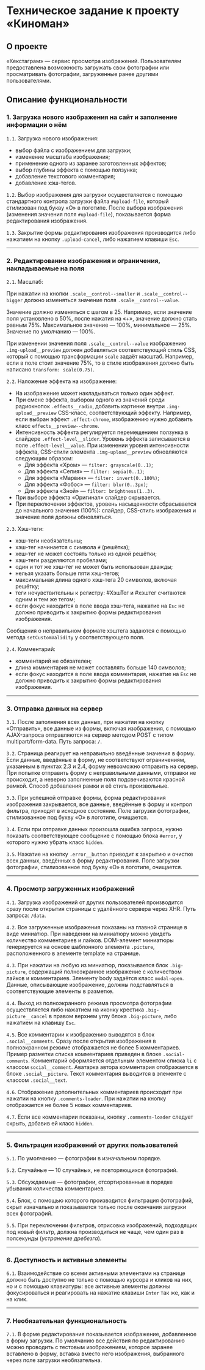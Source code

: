 # Техническое задание к проекту «Киноман»

## О проекте

«Кекстаграм» — сервис просмотра изображений. Пользователям предоставлена возможность загружать свои фотографии или просматривать фотографии, загруженные ранее другими пользователями.

## Описание функциональности

### 1. Загрузка нового изображения на сайт и заполнение информации о нём

`1.1`. Загрузка нового изображения:
- выбор файла с изображением для загрузки;
- изменение масштаба изображения;
- применение одного из заранее заготовленных эффектов;
- выбор глубины эффекта с помощью ползунка;
- добавление текстового комментария;
- добавление хэш-тегов.

`1.2`. Выбор изображения для загрузки осуществляется с помощью стандартного контрола загрузки файла `#upload-file`, который стилизован под букву «О» в логотипе.
После выбора изображения (изменения значения поля `#upload-file`), показывается форма редактирования изображения.

`1.3`. Закрытие формы редактирования изображения производится либо нажатием на кнопку `.upload-cancel`, либо нажатием клавиши `Esc`. 

***

### 2. Редактирование изображения и ограничения, накладываемые на поля

`2.1`. Масштаб:

При нажатии на кнопки `.scale__control--smaller` и `.scale__control--bigger` должно изменяться значение поля `.scale__control--value`.

Значение должно изменяться с шагом в 25. Например, если значение поля установлено
в 50%, после нажатия на «+», значение должно стать равным 75%. Максимальное
значение — 100%, минимальное — 25%. Значение по умолчанию — 100%.

При изменении значения поля `.scale__control--value` изображению `.img-upload__preview` должен добавляться соответствующий стиль CSS, который с помощью
трансформации `scale` задаёт масштаб. Например, если в поле стоит значение 75%, то в стиле изображения должно быть написано `transform: scale(0.75)`.

`2.2`. Наложение эффекта на изображение:

- На изображение может накладываться только один эффект.
- При смене эффекта, выбором одного из значений среди радиокнопок `.effects__radio`, добавить картинке внутри `.img-upload__preview` CSS-класс,
  соответствующий эффекту. Например, если выбран эффект `.effect-chrome`, изображению нужно добавить класс `effects__preview--chrome`.
- Интенсивность эффекта регулируется перемещением ползунка в слайдере `.effect-level__slider`. Уровень эффекта записывается в поле `.effect-level__value`.
  При изменении уровня интенсивности эффекта, CSS-стили элемента `.img-upload__preview` обновляются следующим образом:
  - Для эффекта «Хром» — `filter: grayscale(0..1)`;
  - Для эффекта «Сепия» — `filter: sepia(0..1)`;
  - Для эффекта «Марвин» — `filter: invert(0..100%)`;
  - Для эффекта «Фобос» — `filter: blur(0..3px)`;
  - Для эффекта «Зной» — `filter: brightness(1..3)`.
- При выборе эффекта «Оригинал» слайдер скрывается.
- При переключении эффектов, уровень насыщенности сбрасывается до начального значения (100%): слайдер, CSS-стиль изображения и значение поля должны обновляться.

`2.3`. Хэш-теги:

- хэш-теги необязательны;
- хэш-тег начинается с символа `#` (решётка);
- хеш-тег не может состоять только из одной решётки;
- хэш-теги разделяются пробелами;
- один и тот же хэш-тег не может быть использован дважды;
- нельзя указать больше пяти хэш-тегов;
- максимальная длина одного хэш-тега 20 символов, включая решётку;
- теги нечувствительны к регистру: #ХэшТег и #хэштег считаются одним и тем же тегом;
- если фокус находится в поле ввода хэш-тега, нажатие на `Esc` не должно приводить к закрытию формы редактирования изображения.

Сообщения о неправильном формате хэштега задаются с помощью метода `setCustomValidity` у соответствующего поля.

`2.4`. Комментарий:

- комментарий не обязателен;
- длина комментария не может составлять больше 140 символов;
- если фокус находится в поле ввода комментария, нажатие на `Esc` не должно приводить к закрытию формы редактирования изображения.

***

### 3. Отправка данных на сервер

`3.1`. После заполнения всех данных, при нажатии на кнопку «Отправить», все данные из формы, включая изображения,
с помощью AJAX-запроса отправляются на сервер методом POST с типом multipart/form-data. Путь запроса: `/`.

`3.2`. Страница реагирует на неправильно введённые значения в форму. Если данные, введённые в форму, не соответствуют ограничениям,
указанным в пунктах 2.3 и 2.4, форму невозможно отправить на сервер. При попытке отправить форму с неправильными данными,
отправки не происходит, а неверно заполненные поля подсвечиваются красной рамкой. Способ добавления рамки и её стиль произвольные.

`3.3`. При успешной отправке формы, форма редактирования изображения закрывается, все данные, введённые в форму и контрол фильтра,
приходят в исходное состояние. Поле загрузки фотографии, стилизованное под букву «О» в логотипе, очищается.

`3.4`. Если при отправке данных произошла ошибка запроса, нужно показать соответствующее сообщение с помощью блока `#error`, у которого
нужно убрать класс `hidden`.

`3.5`. Нажатие на кнопку `.error__button` приводит к закрытию и очистке всех данных, введённых в форму редактирования.
Поле загрузки фотографии, стилизованное под букву «О» в логотипе, очищается.

***

### 4. Просмотр загруженных изображений

`4.1`. Загрузка изображений от других пользователей производится сразу после открытия страницы с удалённого сервера через XHR.
Путь запроса: `/data`.

`4.2`. Все загруженные изображения показаны на главной странице в виде миниатюр. При наведении на миниатюру можно увидеть количество
комментариев и лайков. DOM-элемент миниатюры генерируется на основе шаблонного элемента `.picture`, расположенного в элементе template на странице.

`4.3`. При нажатии на любую из миниатюр, показывается блок `.big-picture`, содержащий полноэкранное изображение с количеством лайков и комментариев.
Злементу body задаётся класс `modal-open`. Данные, описывающие изображение, должны подставляться в соответствующие элементы в разметке.

`4.4`. Выход из полноэкранного режима просмотра фотографии осуществляется либо нажатием на иконку крестика `.big-picture__cancel` в правом
верхнем углу блока `.big-picture`, либо нажатием на клавишу `Esc`.

`4.5`. Все комментарии к изображению выводятся в блок `.social__comments`. Сразу после открытия изображения в полноэкранном режиме
отображается не более 5 комментариев. Пример разметки списка комментариев приведен в блоке `.social-comments`.
Комментарий оформляется отдельным элементом списка `li` с классом `social__comment`. Аватарка автора комментария
отображается в блоке `.social__picture`. Текст комментария выводится в элементе с классом `.social__text`.

`4.6`. Отображение дополнительных комментариев происходит при нажатии на кнопку `.comments-loader`. При нажатии на кнопку отображается не более 5 новых
комментариев.

`4.7`. Если все комментарии показаны, кнопку `.comments-loader` следует скрыть, добавив ей класс `hidden`.

***

### 5. Фильтрация изображений от других пользователей

`5.1`. По умолчанию — фотографии в изначальном порядке.

`5.2`. Случайные — 10 случайных, не повторяющихся фотографий.

`5.3`. Обсуждаемые — фотографии, отсортированные в порядке убывания количества комментариев.

`5.4`. Блок, с помощью которого производится фильтрация фотографий, скрыт изначально и показывается только после окончания загрузки всех фотографий.

`5.5`. При переключении фильтров, отрисовка изображений, подходящих под новый фильтр, должна производиться не чаще,
чем один раз в полсекунды (*устранение дребезга*).

***

### 6. Доступность и активные элементы

`6.1`. Взаимодействие со всеми активными элементами на странице должно быть доступно не только с помощью курсора и кликов на них,
но и с помощью клавиатуры: все активные элементы должны фокусироваться и реагировать на нажатие клавиши `Enter` так же, как и на клик.

***

### 7. Необязательная функциональность

`7.1`. В форме редактирования показывается изображение, добавленное в форму загрузки. По умолчанию все действия по редактированию
можно проводить с тестовым изображением, которое заранее вставлено в форму, вставка вместо него изображения, выбранного через поле загрузки необязательна.
